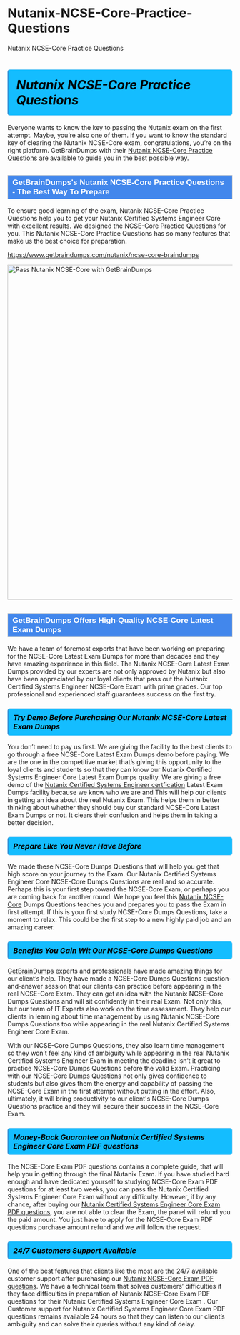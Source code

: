 # Nutanix-NCSE-Core-Practice-Questions
Nutanix NCSE-Core Practice Questions
<h1><strong><span style="display: block; color: #000000; background: #14BDFF; border: 0.5px solid #AED6F1; border-left: 3px solid #3498DB; padding: .6em; border-radius: 6px;">                     <em>Nutanix NCSE-Core <span class="exam_variation">Practice Questions</span> </em>                </span></strong>            </h1>                        <p>Everyone wants to know the key to passing the Nutanix exam on the first attempt. Maybe, you’re also one of them. If you want to know the standard key of             clearing the Nutanix NCSE-Core exam, congratulations, you’re on the right platform. GetBrainDumps with their             <a href="https://www.getbraindumps.com/nutanix/ncse-core-braindumps">Nutanix NCSE-Core <span class="exam_variation">Practice Questions</span></a> are available to guide you in the best possible way.</p>                        <h2 style="background: #4287ec; border: 1px solid #cccccc; padding: 5px 10px;">                <span style="color: #ffffff;">                    <span style="font-size: 11pt;">                        <span style="line-height: normal;">                            <span style="font-family: Calibri,sans-serif;">                                <strong>                                    <span style="font-size: 13.0pt;">GetBrainDumps's Nutanix NCSE-Core <span class="exam_variation">Practice Questions</span> - The Best Way To Prepare</span>                                </strong>                            </span>                        </span>                    </span>                </span>            </h2>                        <p>To ensure good learning of the exam,  Nutanix NCSE-Core <span class="exam_variation">Practice Questions</span> help you to get your Nutanix Certified Systems Engineer Core with excellent results.             We designed the NCSE-Core <span class="exam_variation">Practice Questions</span> for you. This Nutanix NCSE-Core <span class="exam_variation">Practice Questions</span> has so many features that make us the best choice for preparation.</p>                        <p><a href="https://www.getbraindumps.com/nutanix/ncse-core-braindumps">https://www.getbraindumps.com/nutanix/ncse-core-braindumps</a></p>                        <p><a href="https://www.getbraindumps.com/"><img src="https://www.getbraindumps.com/images/get-updated-exam-questions-with-discount-getbraindumps.jpg" class="postImage" alt="Pass Nutanix NCSE-Core with GetBrainDumps" width="750"></a></p>                            <h2 style="background: #4287ec; border: 1px solid #cccccc; padding: 5px 10px;">                <span style="color: #ffffff;">                    <span style="font-size: 11pt;">                        <span style="line-height: normal;">                            <span style="font-family: Calibri,sans-serif;">                                <strong>                                    <span style="font-size: 13.0pt;">GetBrainDumps Offers High-Quality NCSE-Core <span class="exam_variation2">Latest Exam Dumps</span></span>                                </strong>                            </span>                        </span>                    </span>                </span>            </h2>                        <p>We have a team of foremost experts that have been working on preparing for the NCSE-Core <span class="exam_variation2">Latest Exam Dumps</span>  for more than decades and they have             amazing experience in this field. The Nutanix NCSE-Core <span class="exam_variation2">Latest Exam Dumps</span> provided by our experts are not only approved by Nutanix but also have been             appreciated by our loyal clients that pass out the Nutanix Certified Systems Engineer NCSE-Core Exam with prime grades. Our top professional and             experienced staff guarantees success on the first try.</p>                        <h3>                <strong>                    <span style="display: block; color: #000000; background: #14BDFF; border: 0.5px solid #AED6F1; border-left: 3px solid #3498DB; padding: .6em; border-radius: 6px;">                        <em>Try Demo Before Purchasing Our Nutanix NCSE-Core <span class="exam_variation2">Latest Exam Dumps</span></em>                    </span>                </strong>            </h3>                        <p>You don’t need to pay us first. We are giving the facility to the best clients to go through a free NCSE-Core <span class="exam_variation2">Latest Exam Dumps</span> demo before paying.             We are the one in the competitive market that’s giving this opportunity to the loyal clients and students so that they can know our             Nutanix Certified Systems Engineer Core <span class="exam_variation2">Latest Exam Dumps</span> quality. We are giving a free demo of the <a href="https://www.getbraindumps.com/nutanix/nutanix-certified-systems-engineer-braindumps.html">Nutanix Certified Systems Engineer certfication</a> <span class="exam_variation2">Latest Exam Dumps</span> facility             because we know who we are and This will help our clients in getting an idea about the real Nutanix Exam. This helps them in better thinking             about whether they should buy our standard NCSE-Core <span class="exam_variation2">Latest Exam Dumps</span> or not. It clears their confusion and helps them in taking a better decision.</p>                        <h3>                <strong>                    <span style="display: block; color: #000000; background: #14BDFF; border: 0.5px solid #AED6F1; border-left: 3px solid #3498DB; padding: .6em; border-radius: 6px;">                        <em>Prepare Like You Never Have Before</em>                    </span>                </strong>            </h3>                        <p>We made these NCSE-Core <span class="exam_variation3">Dumps Questions</span> that will help you get that high score on your journey to the Exam. Our Nutanix Certified Systems Engineer Core NCSE-Core <span class="exam_variation3">Dumps Questions</span>             are real and so accurate. Perhaps this is your first step toward the NCSE-Core Exam, or perhaps you are coming back for another round. We hope             you feel this <a href="https://www.getbraindumps.com/nutanix-braindumps.html">Nutanix NCSE-Core</a> <span class="exam_variation3">Dumps Questions</span> teaches you and prepares you to pass the Exam in first attempt. If this is your first study             NCSE-Core <span class="exam_variation3">Dumps Questions</span>, take a moment to relax. This could be the first step to a new highly paid job and an amazing career.</p>                        <h3>                <strong>                    <span style="display: block; color: #000000; background: #14BDFF; border: 0.5px solid #AED6F1; border-left: 3px solid #3498DB; padding: .6em; border-radius: 6px;">                        <em>Benefits You Gain Wit Our NCSE-Core <span class="exam_variation3">Dumps Questions</span></em>                    </span>                </strong>            </h3>                        <p><a href="https://www.getbraindumps.com/">GetBrainDumps</a> experts and professionals have made amazing things for our client’s help. They have made a NCSE-Core <span class="exam_variation3">Dumps Questions</span> question-and-answer session that             our clients can practice before appearing in the real NCSE-Core Exam. They can get an idea with the  Nutanix NCSE-Core <span class="exam_variation3">Dumps Questions</span> and will             sit confidently in their real Exam. Not only this, but our team of IT Experts also work on the time assessment. They help our clients in learning about             time management by using Nutanix NCSE-Core <span class="exam_variation3">Dumps Questions</span>  too while appearing in the real Nutanix Certified Systems Engineer Core Exam. </p>                        <p>With our NCSE-Core <span class="exam_variation3">Dumps Questions</span>, they also learn time management so they won’t feel any kind of ambiguity while appearing in the real             Nutanix Certified Systems Engineer Exam in meeting the deadline isn’t it great to practice NCSE-Core <span class="exam_variation3">Dumps Questions</span> before the valid Exam. Practicing with             our NCSE-Core <span class="exam_variation3">Dumps Questions</span> not only gives confidence to students but also gives them the energy and capability of passing the NCSE-Core Exam in the first             attempt without putting in the effort. Also, ultimately, it will bring productivity to our client's NCSE-Core <span class="exam_variation3">Dumps Questions</span> practice and they will             secure their success in the NCSE-Core Exam.</p>                        <h3>                <strong>                    <span style="display: block; color: #000000; background: #14BDFF; border: 0.5px solid #AED6F1; border-left: 3px solid #3498DB; padding: .6em; border-radius: 6px;">                        <em>Money-Back Guarantee on Nutanix Certified Systems Engineer Core <span class="exam_variation4">Exam PDF questions</span></em>                    </span>                </strong>            </h3>                        <p>The NCSE-Core <span class="exam_variation4">Exam PDF questions</span> contains a complete guide, that will help you in getting through the final Nutanix Exam. If you have studied hard enough and have             dedicated yourself to studying NCSE-Core <span class="exam_variation4">Exam PDF questions</span> for at least two weeks, you can pass the Nutanix Certified Systems Engineer Core Exam without any difficulty. However,             if by any chance, after buying our <a href="https://www.getbraindumps.com/nutanix/ncse-core-braindumps">Nutanix Certified Systems Engineer Core <span class="exam_variation4">Exam PDF questions</span></a>, you are not able to clear the Exam, the panel will refund you the paid amount.             You just have to apply for the NCSE-Core <span class="exam_variation4">Exam PDF questions</span> purchase amount refund and we will follow the request.</p>                        <h3>                <strong>                    <span style="display: block; color: #000000; background: #14BDFF; border: 0.5px solid #AED6F1; border-left: 3px solid #3498DB; padding: .6em; border-radius: 6px;">                        <em>24/7 Customers Support Available</em>                    </span>                </strong>            </h3>                        <p>One of the best features that clients like the most are the 24/7 available customer support after purchasing our <a href="https://www.getbraindumps.com/nutanix/ncse-core-braindumps">Nutanix NCSE-Core <span class="exam_variation4">Exam PDF questions</span></a>.             We have a technical team that solves customers’ difficulties if they face difficulties in preparation of Nutanix NCSE-Core <span class="exam_variation4">Exam PDF questions</span> for             their Nutanix Certified Systems Engineer Core Exam . Our Customer support for Nutanix Certified Systems Engineer Core <span class="exam_variation4">Exam PDF questions</span> remains available 24 hours so that they can listen to our             client’s ambiguity and can solve their queries without any kind of delay.</p>                    
